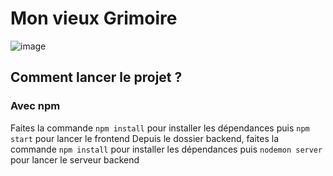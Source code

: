 # Mon vieux Grimoire
![image](https://github.com/cl201ficelle/Vieux_Grimoire_Chedhomme_Melanie/assets/139238877/b35fedb5-7acf-407b-b43b-d1cd58a4ea2c)



## Comment lancer le projet ? 

### Avec npm

Faites la commande `npm install` pour installer les dépendances puis `npm start` pour lancer le frontend 
Depuis le dossier backend, faites la commande  `npm install`  pour installer les dépendances puis `nodemon server` pour lancer le serveur backend


